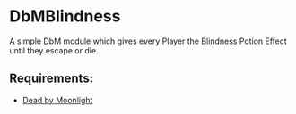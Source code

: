 # DbMBlindness
A simple DbM module which gives every Player the Blindness Potion Effect until they escape or die.

## Requirements:
- [Dead by Moonlight](https://www.spigotmc.org/resources/dead-by-moonlight.83310/)

